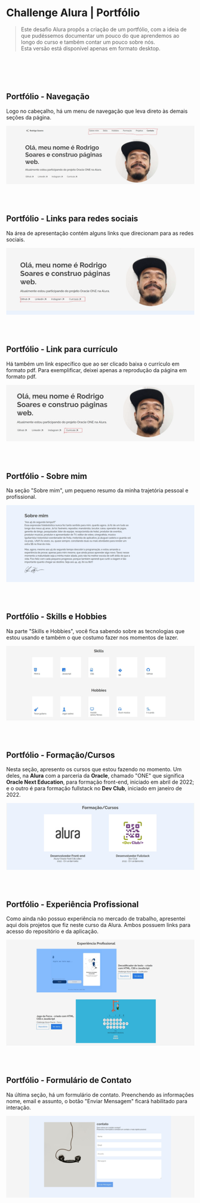 # Challenge Alura | Portfólio

> Este desafio Alura propôs a criação de um portfólio, com a ideia de que pudéssemos documentar um pouco do que aprendemos ao longo do curso e também contar um pouco sobre nós.<br> Esta versão está disponível apenas em formato desktop. 
<br>



<br><br>

## Portfólio - Navegação

Logo no cabeçalho, há um menu de navegação que leva direto às demais seções da página.

<img src="./readme_img/navegacao.jpg">

<br><br>

## Portfólio - Links para redes sociais

Na área de apresentação contém alguns links que direcionam para as redes sociais.

<img src="./readme_img/navegacao_links.jpg">

<br><br>

## Portfólio - Link para currículo

Há também um link específico que ao ser clicado baixa o currículo em formato pdf. Para exemplificar, deixei apenas a reprodução da página em formato pdf.

<img src="./readme_img/navegacao_curriculo.jpg">

<br><br>

## Portfólio - Sobre mim

Na seção "Sobre mim", um pequeno resumo da minha trajetória pessoal e profissional.

<img src="./readme_img/sobre_mim.jpg">

<br><br>


## Portfólio - Skills e Hobbies

Na parte "Skills e Hobbies", você fica sabendo sobre as tecnologias que estou usando e também o que costumo fazer nos momentos de lazer.

<img src="./readme_img/skills.jpg">

<br><br>

## Portfólio - Formação/Cursos

Nesta seção, apresento os cursos que estou fazendo no momento. Um deles, na **Alura** com a parceria da **Oracle**, chamado "ONE" que significa **Oracle Next Education**, para formação front-end, iniciado em abril de 2022; e o outro é para formação fullstack no **Dev Club**, iniciado em janeiro de 2022. 

<img src="./readme_img/cursos.jpg">

<br><br>

## Portfólio - Experiência Profissional

Como ainda não possuo experiência no mercado de trabalho, apresentei aqui dois projetos que fiz neste curso da Alura. Ambos possuem links para acesso do repositório e da aplicação.

<img src="./readme_img/projetos.jpg">

<br><br>

## Portfólio - Formulário de Contato

Na última seção, há um formulário de contato. Preenchendo as informações nome, email e assunto, o botão "Enviar Mensagem" ficará habilitado para interação.

<img src="./readme_img/contato.jpg">









